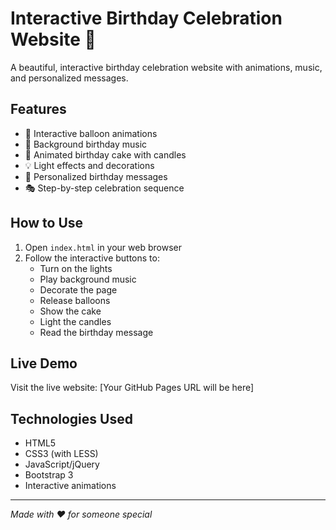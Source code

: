 # Interactive Birthday Celebration Website 🎉

A beautiful, interactive birthday celebration website with animations, music, and personalized messages.

## Features
- 🎈 Interactive balloon animations
- 🎵 Background birthday music
- 🎂 Animated birthday cake with candles
- 💡 Light effects and decorations
- 📝 Personalized birthday messages
- 🎭 Step-by-step celebration sequence

## How to Use
1. Open `index.html` in your web browser
2. Follow the interactive buttons to:
   - Turn on the lights
   - Play background music
   - Decorate the page
   - Release balloons
   - Show the cake
   - Light the candles
   - Read the birthday message

## Live Demo
Visit the live website: [Your GitHub Pages URL will be here]

## Technologies Used
- HTML5
- CSS3 (with LESS)
- JavaScript/jQuery
- Bootstrap 3
- Interactive animations

---
*Made with ❤️ for someone special*
